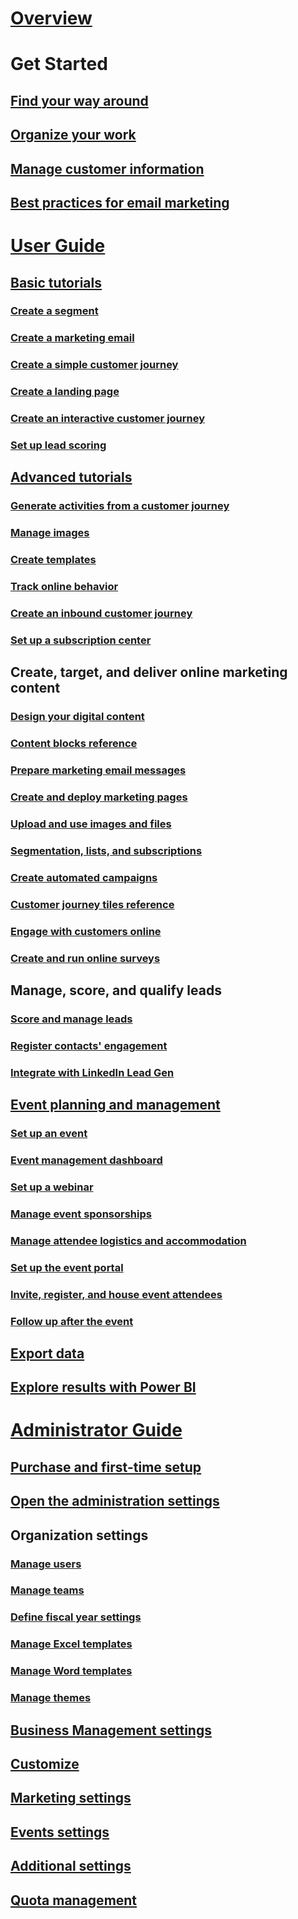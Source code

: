 # [Overview](overview.md)

# Get Started
## [Find your way around](navigation.md)
## [Organize your work](organize-daily-work.md)
## [Manage customer information](manage-customer-information.md)
## [Best practices for email marketing](get-ready-email-marketing.md)

# [User Guide](user-guide.md)
## [Basic tutorials](basic-tutorials.md)
### [Create a segment](create-segment.md)
### [Create a marketing email](create-marketing-email.md)
### [Create a simple customer journey](create-simple-customer-journey.md)
### [Create a landing page](create-landing-page.md)
### [Create an interactive customer journey](create-interactive-customer-journey.md)
### [Set up lead scoring](set-up-lead-scoring.md)

## [Advanced tutorials](advanced-tutorials.md)
### [Generate activities from a customer journey](generate-activities-from-customer-journey.md)
### [Manage images](manage-images.md)
### [Create templates](create-templates.md)
### [Track online behavior](track-online-behavior.md)
### [Create an inbound customer journey](create-inbound-customer-journey.md)
### [Set up a subscription center](set-up-subscription-center.md)

## Create, target, and deliver online marketing content
### [Design your digital content](design-digital-content.md)
### [Content blocks reference](content-blocks-reference.md)
### [Prepare marketing email messages](prepare-marketing-emails.md)
### [Create and deploy marketing pages](create-deploy-marketing-pages.md)
### [Upload and use images and files](upload-images-files.md)
### [Segmentation, lists, and subscriptions](segmentation-lists-subscriptions.md)
### [Create automated campaigns](customer-journeys-create-automated-campaigns.md)
### [Customer journey tiles reference](customer-journey-tiles-reference.md)
### [Engage with customers online](portals.md)
### [Create and run online surveys](surveys.md)

## Manage, score, and qualify leads
### [Score and manage leads](score-manage-leads.md)
### [Register contacts' engagement](register-engagement.md)
### [Integrate with LinkedIn Lead Gen](LinkedIn-Lead-Gen-integration.md)

## [Event planning and management](event-management.md)
### [Set up an event](set-up-event.md)
### [Event management dashboard](event-management-dashboard.md)
### [Set up a webinar](set-up-webinar.md)
### [Manage event sponsorships](manage-event-sponsorships.md)
### [Manage attendee logistics and accommodation](manage-event-logistic.md)
### [Set up the event portal](set-up-event-portal.md)
### [Invite, register, and house event attendees](invite-register-house-event-attendees.md)
### [Follow up after the event](followup-after-event.md)

## [Export data](export-data-Word-Excel.md)

## [Explore results with Power BI](Power-BI-analytics.md)

# [Administrator Guide](admin-guide.md)
## [Purchase and first-time setup](purchase-setup.md)
## [Open the administration settings](open-advanced-settings.md)
## Organization settings
### [Manage users](manage-users.md)
### [Manage teams](manage-teams.md)
### [Define fiscal year settings](fiscal-year-settings.md)
### [Manage Excel templates](manage-excel-templates.md)
### [Manage Word templates](manage-word-templates.md)
### [Manage themes](manage-themes.md)
## [Business Management settings](business-management-settings.md)
## [Customize](customize.md)
## [Marketing settings](marketing-settings.md)
## [Events settings](events-settings.md)
## [Additional settings](additional-settings.md)
## [Quota management](quota-management.md)
